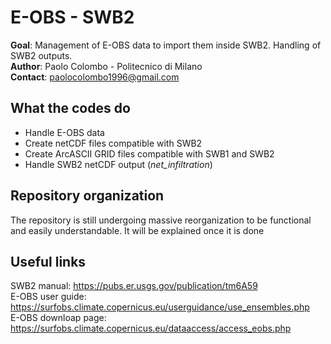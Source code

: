 # E-OBS - SWB2
**Goal**: Management of E-OBS data to import them inside SWB2. Handling of SWB2 outputs.\
**Author**: Paolo Colombo - Politecnico di Milano\
**Contact**: paolocolombo1996@gmail.com

## What the codes do
- Handle E-OBS data
- Create netCDF files compatible with SWB2
- Create ArcASCII GRID files compatible with SWB1 and SWB2
- Handle SWB2 netCDF output (*net_infiltration*)

## Repository organization
The repository is still undergoing massive reorganization to be functional and easily understandable.
It will be explained once it is done

## Useful links
SWB2 manual: https://pubs.er.usgs.gov/publication/tm6A59 \
E-OBS user guide: https://surfobs.climate.copernicus.eu/userguidance/use_ensembles.php \
E-OBS downloap page: https://surfobs.climate.copernicus.eu/dataaccess/access_eobs.php